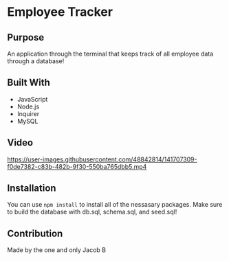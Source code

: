 # Employee Tracker

## Purpose
An application through the terminal that keeps track of all employee data through a database!

## Built With
* JavaScript
* Node.js
* Inquirer
* MySQL

## Video
https://user-images.githubusercontent.com/48842814/141707309-f0de7382-c83b-482b-9f30-550ba765dbb5.mp4

## Installation
You can use `npm install` to install all of the nessasary packages. Make sure to build the database with db.sql, schema.sql, and seed.sql!

## Contribution
Made by the one and only Jacob B
